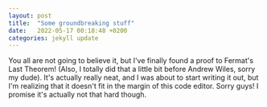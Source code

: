 ```yaml
---
layout: post
title:  "Some groundbreaking stuff"
date:   2022-05-17 00:18:48 +0200
categories: jekyll update
---
```

You all are not going to believe it, but I've finally found a proof to Fermat's Last Theorem! (Also, I totally did that a little bit before Andrew Wiles, sorry my dude). It's actually really neat, and I was about to start writing it out, but I'm realizing that it doesn't fit in the margin of this code editor. Sorry guys! I promise it's actually not that hard though.
